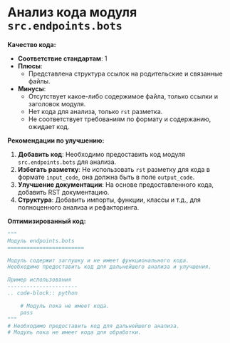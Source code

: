 # Анализ кода модуля `src.endpoints.bots`

**Качество кода:**

- **Соответствие стандартам**: 1
- **Плюсы**:
    - Представлена структура ссылок на родительские и связанные файлы.
- **Минусы**:
    - Отсутствует какое-либо содержимое файла, только ссылки и заголовок модуля.
    - Нет кода для анализа, только `rst` разметка.
    - Не соответствует требованиям по формату и содержанию, ожидает код.

**Рекомендации по улучшению:**

1.  **Добавить код**: Необходимо предоставить код модуля `src.endpoints.bots` для анализа.
2.  **Избегать разметку**: Не использовать `rst` разметку для кода в формате `input_code`, она должна быть в поле `output_code`.
3.  **Улучшение документации**: На основе предоставленного кода, добавить RST документацию.
4.  **Структура**: Добавить импорты, функции, классы и т.д., для полноценного анализа и рефакторинга.

**Оптимизированный код:**

```python
"""
Модуль endpoints.bots
========================

Модуль содержит заглушку и не имеет функционального кода.
Необходимо предоставить код для дальнейшего анализа и улучшения.

Пример использования
----------------------
.. code-block:: python

    # Модуль пока не имеет кода.
    pass
"""
# Необходимо предоставить код для дальнейшего анализа.
# Модуль пока не имеет кода для обработки.

```